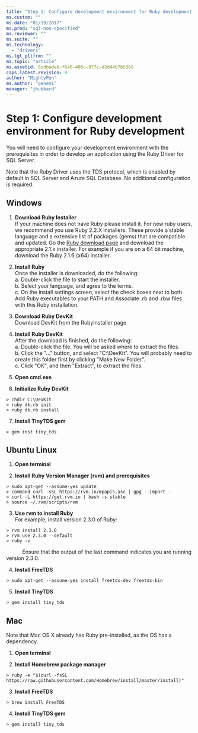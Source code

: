 ```yaml
---
title: "Step 1: Configure development environment for Ruby development | Microsoft Docs"
ms.custom: ""
ms.date: "01/19/2017"
ms.prod: "sql-non-specified"
ms.reviewer: ""
ms.suite: ""
ms.technology: 
  - "drivers"
ms.tgt_pltfrm: ""
ms.topic: "article"
ms.assetid: 8cdbadeb-f640-406c-977c-d2d44b7b5368
caps.latest.revision: 9
author: "MightyPen"
ms.author: "genemi"
manager: "jhubbard"
---
```

# Step 1: Configure development environment for Ruby development
You will need to configure your development environment with the prerequisites in order to develop an application using the Ruby Driver for SQL Server.    
  
Note that the Ruby Driver uses the TDS protocol, which is enabled by default in SQL Server and Azure SQL Database.  No additional configuration is required.  
  
  
## Windows  
  
1.  **Download Ruby Installer**  
If your machine does not have Ruby please install it. For new ruby users, we recommend you use Ruby 2.2.X installers. These provide a stable language and a extensive list of packages (gems) that are compatible and updated. Go the [Ruby download page](http://rubyinstaller.org/downloads/) and download the appropriate 2.1.x installer. For example if you are on a 64 bit machine, download the Ruby 2.1.6 (x64) installer.   
  
2.  **Install Ruby**  
Once the installer is downloaded, do the following:  
a. Double-click the file to start the installer.  
b. Select your language, and agree to the terms.  
c.  On the install settings screen, select the check boxes next to both Add Ruby executables to your PATH and Associate .rb and .rbw files with this Ruby installation.  
  
3.  **Download Ruby DevKit**  
Download DevKit from the RubyInstaller page  
  
4.  **Install Ruby DevKit**  
After the download is finished, do the following:  
a. Double-click the file. You will be asked where to extract the files.  
b. Click the "..." button, and select "C:\DevKit". You will probably need to create this folder first by clicking "Make New Folder".  
c. Click "OK", and then "Extract", to extract the files.  
  
5. **Open cmd.exe**  
  
6. **Initialize Ruby DevKit**  
```  
> chdir C:\DevKit  
> ruby dk.rb init  
> ruby dk.rb install  
```  
  
7.  **Install TinyTDS gem**  
```  
> gem inst tiny_tds
```  
  
## Ubuntu Linux  
  
1. **Open terminal**  
  
2. **Install Ruby Version Manager (rvm) and prerequisites**  
```  
> sudo apt-get --assume-yes update  
> command curl -sSL https://rvm.io/mpapis.asc | gpg --import -  
> curl -L https://get.rvm.io | bash -s stable  
> source ~/.rvm/scripts/rvm  
```  
   
3. **Use rvm to install Ruby**  
For example, install version 2.3.0 of Ruby:  
```  
> rvm install 2.3.0  
> rvm use 2.3.0 --default  
> ruby -v  
```  
&nbsp;&nbsp;&nbsp;&nbsp;&nbsp;&nbsp;&nbsp;&nbsp;&nbsp;&nbsp;&nbsp;Ensure that the output of the last command indicates you are running version 2.3.0.  
  
4.  **Install FreeTDS**  
```  
> sudo apt-get --assume-yes install freetds-dev freetds-bin  
```  
  
5.  **Install TinyTDS**  
```  
> gem install tiny_tds  
```  
  
## Mac  
  
Note that Mac OS X already has Ruby pre-installed, as the OS has a dependency.    
  
1.  **Open terminal**  
  
2. **Install Homebrew package manager**  
```  
> ruby -e "$(curl -fsSL https://raw.githubusercontent.com/Homebrew/install/master/install)"  
```  
  
3.  **Install FreeTDS**  
```  
> brew install FreeTDS  
```  
  
4.  **Install TinyTDS gem**  
```  
> gem install tiny_tds  
```
